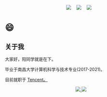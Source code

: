 <div align="center">
  <div align="center">
    <a href="https://yangzuohua.top"><img src="https://img.shields.io/badge/Website-博客-blue" /></a>&emsp;
    <a href="https://twitter.com/StuCoder"><img src="https://img.shields.io/badge/Twitter-推特-blue" /></a>&emsp;
    <a href="https://space.bilibili.com/336307339/"><img src="https://img.shields.io/badge/Bilibili-B站-ff69b4" /></a>&emsp;
  </div>
</div>

# 😄
## 关于我

大家好，阳同学就是在下。

毕业于南昌大学计算机科学与技术专业(2017-2021)。

目前就职于 <a href="https://github.com/Tencent"> Tencent。

<div align="center">
  <img src="https://github-readme-stats.vercel.app/api?username=eternity6666&show_icons=true&theme=radical" />
  <img src="https://github-readme-stats.vercel.app/api/top-langs/?username=eternity6666&layout=compact&langs_count=10&theme=radical" />
</div>
